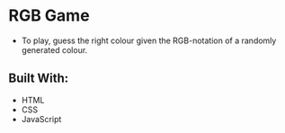 # RGB Game
* To play, guess the right colour given the RGB-notation of a randomly generated colour.

## Built With:
* HTML
* CSS
* JavaScript
